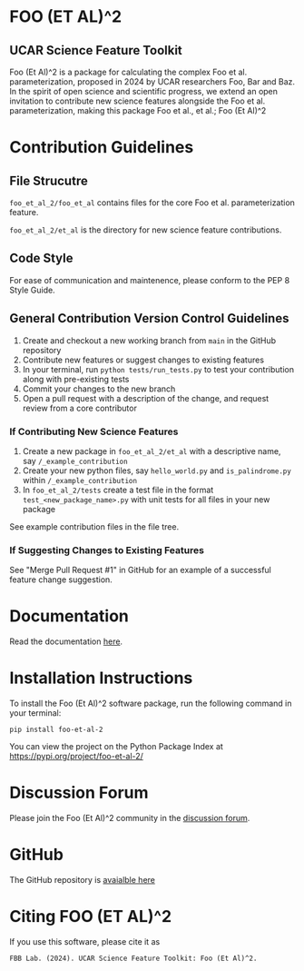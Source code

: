 # FOO (ET AL)^2
## UCAR Science Feature Toolkit

Foo (Et Al)^2 is a package for calculating the complex Foo et al. parameterization, proposed in 2024 by UCAR researchers Foo, Bar and Baz. In the spirit of open science and scientific progress, we extend an open invitation to contribute new science features alongside the Foo et al. parameterization, making this package Foo et al., et al.; Foo (Et Al)^2

# Contribution Guidelines

## File Strucutre

`foo_et_al_2/foo_et_al` contains files for the core Foo et al. parameterization feature.

`foo_et_al_2/et_al` is the directory for new science feature contributions.

## Code Style
For ease of communication and maintenence, please conform to the PEP 8 Style Guide.

## General Contribution Version Control Guidelines
1. Create and checkout a new working branch from `main` in the GitHub repository
2. Contribute new features or suggest changes to existing features
3. In your terminal, run `python tests/run_tests.py` to test your contribution along with pre-existing tests
4. Commit your changes to the new branch
5. Open a pull request with a description of the change, and request review from a core contributor

### If Contributing New Science Features
1. Create a new package in `foo_et_al_2/et_al` with a descriptive name, say `/_example_contribution`
2. Create your new python files, say `hello_world.py` and `is_palindrome.py` within `/_example_contribution`
3. In `foo_et_al_2/tests` create a test file in the format `test_<new_package_name>.py` with unit tests for all files in your new package

See example contribution files in the file tree.

### If Suggesting Changes to Existing Features

See "Merge Pull Request #1" in GitHub for an example of a successful feature change suggestion.


# Documentation
Read the documentation [here](docs/index.md).

# Installation Instructions
To install the Foo (Et Al)^2 software package, run the following command in your terminal:

`pip install foo-et-al-2`

You can view the project on the Python Package Index at https://pypi.org/project/foo-et-al-2/

# Discussion Forum
Please join the Foo (Et Al)^2 community in the [discussion forum](https://groups.google.com/g/foo_et_al_2).

# GitHub
The GitHub repository is [avaialble here](https://github.com/Joseph-Willem-Ricci/foo_et_al_2)

# Citing FOO (ET AL)^2

If you use this software, please cite it as

`FBB Lab. (2024). UCAR Science Feature Toolkit: Foo (Et Al)^2.`